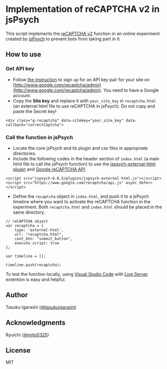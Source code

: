 # Implementation of reCAPTCHA v2 in jsPsych

This script implements the [reCAPTCHA v2](https://developers.google.com/recaptcha/docs/display) function in an online experiment created by [jsPsych](https://github.com/jspsych/jsPsych)  to prevent bots from taking part in it.

## How to use

### Get API key

* Follow [the instruction](https://phppot.com/php/how-to-get-google-recaptcha-site-and-secret-key/) to sign up for an API key pair for your site on [http://www.google.com/recaptcha/admin](http://www.google.com/recaptcha/admin). You need to have a Google account.
* Copy the **Site key** and replace it with `your_site_key` in `recaptcha.html` (an external html file to use reCAPTCHA in jsPsych). Do not copy and paste the Secret key!

```
<div class="g-recaptcha" data-sitekey="your_site_key" data-callback="correctCaptcha">
```

### Call the function in jsPsych

* Locate the core jsPsych and its plugin and css files in appropriate directories.
* Include the following codes in the header section of `index.html` (a main html file to call the jsPsych function) to use the [jspsych-external-html plugin](https://www.jspsych.org/plugins/jspsych-external-html/) and [Google reCAPTCHA API](https://developers.google.com/recaptcha/docs/display).

```
<script src="jspsych-6.0.5/plugins/jspsych-external-html.js"></script>
<script src="https://www.google.com/recaptcha/api.js" async defer></script>
```

* Define the `recaptcha` object in `index.html`, and push it to a jsPsych timeline where you want to activate the reCAPTCHA function in the experiment. Both `recaptcha.html` and `index.html` should be placed in the same directory.

```
// reCAPTCHA object
var recaptcha = {
    type: 'external-html',
    url: "recaptcha.html",
    cont_btn: "submit_button",
    execute_script: true
};

var timeline = [];

timeline.push(recaptcha);
```

To test the function locally, using [Visual Studio Code](https://code.visualstudio.com/) with [Live Server](https://marketplace.visualstudio.com/items?itemName=ritwickdey.LiveServer) extention is easy and helpful.

## Author

Tasuku Igarashi ([@tasukuigarashi](https://github.com/tasukuigarashi))

## Acknowledgments

Ryuichi ([@mjtp0325](https://github.com/mjtp0325))

## License

MIT
